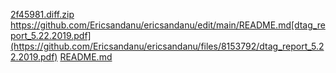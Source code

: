 [2f45981.diff.zip](https://github.com/Ericsandanu/ericsandanu/files/8356045/2f45981.diff.zip)
https://github.com/Ericsandanu/ericsandanu/edit/main/README.md[dtag_report_5.22.2019.pdf](https://github.com/Ericsandanu/ericsandanu/files/8153792/dtag_report_5.22.2019.pdf)
[README.md](https://github.com/Ericsandanu/ericsandanu/files/8153802/README.md)
